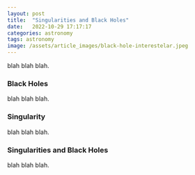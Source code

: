 ```yaml
---
layout: post
title:  "Singularities and Black Holes"
date:   2022-10-29 17:17:17
categories: astronomy
tags: astronomy
image: /assets/article_images/black-hole-interestelar.jpeg
---
```


blah blah blah. 


### Black Holes
blah blah blah. 

### Singularity
blah blah blah. 

### Singularities and Black Holes
blah blah blah. 


[What Is a Black Hole?]: https://www.nasa.gov/audience/forstudents/k-4/stories/nasa-knows/what-is-a-black-hole-k4.html
[Singularities and Black Holes]: https://plato.stanford.edu/entries/spacetime-singularities/
